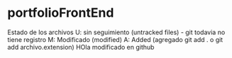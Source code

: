 # portfolioFrontEnd
Estado de los archivos
U: sin seguimiento (untracked files) - git todavia no tiene registro
M: Modificado (modified) 
A: Added (agregado git add . o git add archivo.extension)
HOla modificado en github
